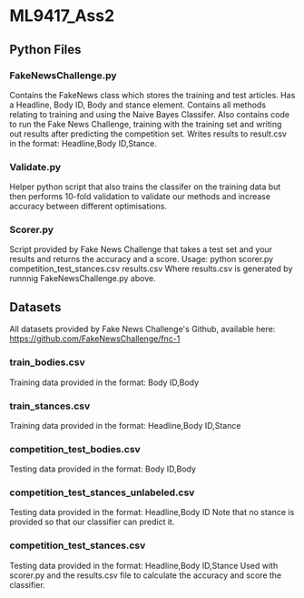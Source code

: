 # ML9417_Ass2


## Python Files

### FakeNewsChallenge.py
Contains the FakeNews class which stores the training and test articles. Has a Headline, Body ID, Body and stance element.
Contains all methods relating to training and using the Naive Bayes Classifer. Also contains code to run the Fake News
Challenge, training with the training set and writing out results after predicting the competition set. 
Writes results to result.csv in the format: Headline,Body ID,Stance.

### Validate.py
Helper python script that also trains the classifer on the training data but then performs 10-fold validation to validate 
our methods and increase accuracy between different optimisations.

### Scorer.py
Script provided by Fake News Challenge that takes a test set and your results and returns the accuracy and a score. 
Usage: python scorer.py competition_test_stances.csv results.csv
Where results.csv is generated by runnnig FakeNewsChallenge.py above.

## Datasets

All datasets provided by Fake News Challenge's Github, available here: https://github.com/FakeNewsChallenge/fnc-1

### train_bodies.csv
Training data provided in the format: Body ID,Body

### train_stances.csv
Training data provided in the format: Headline,Body ID,Stance

### competition_test_bodies.csv
Testing data provided in the format: Body ID,Body

### competition_test_stances_unlabeled.csv
Testing data provided in the format: Headline,Body ID
Note that no stance is provided so that our classifier can predict it.

### competition_test_stances.csv
Testing data provided in the format: Headline,Body ID,Stance
Used with scorer.py and the results.csv file to calculate the accuracy and score the classifier.